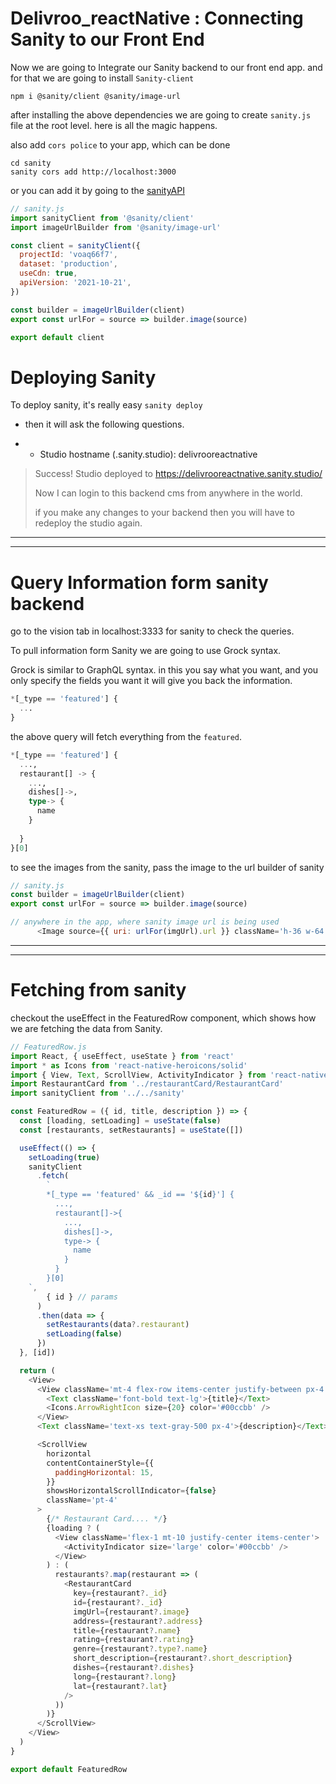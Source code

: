 # Delivroo_reactNative : Connecting Sanity to our Front End

Now we are going to Integrate our Sanity backend to our front end app. and for that we are going to install `Sanity-client`

```
npm i @sanity/client @sanity/image-url
```

after installing the above dependencies we are going to create `sanity.js` file at the root level. here is all the magic happens.

also add `cors police` to your app, which can be done

```
cd sanity
sanity cors add http://localhost:3000
``` 

or you can add it by going to the [sanityAPI](https://www.sanity.io/manage/personal/project/voaq66f7/api)

```js
// sanity.js
import sanityClient from '@sanity/client'
import imageUrlBuilder from '@sanity/image-url'

const client = sanityClient({
  projectId: 'voaq66f7',
  dataset: 'production',
  useCdn: true,
  apiVersion: '2021-10-21',
})

const builder = imageUrlBuilder(client)
export const urlFor = source => builder.image(source)

export default client
```

# Deploying Sanity

To deploy sanity, it's really easy `sanity deploy`

* then it will ask the following questions.

* * Studio hostname (<value>.sanity.studio): delivrooreactnative
> Success! Studio deployed to https://delivrooreactnative.sanity.studio/
> 
> Now I can login to this backend cms from anywhere in the world.
> 
> if you make any changes to your backend then you will have to redeploy the studio again.

---
---

# Query Information form sanity backend

go to the vision tab in localhost:3333 for sanity to check the queries.

To pull information form Sanity we are going to use Grock syntax.

Grock is similar to GraphQL syntax.
in this you say what you want, and you only specify the fields you want it will give you back the information.

```sql
*[_type == 'featured'] {
  ...
}
```

the above query will fetch everything from the `featured`.

```sql
*[_type == 'featured'] {
  ...,
  restaurant[] -> {
    ...,
    dishes[]->,
    type-> {
      name
    }
    
  }
}[0]
```

to see the images from the sanity, pass the image to the url builder of sanity
```js
// sanity.js
const builder = imageUrlBuilder(client)
export const urlFor = source => builder.image(source)
```

```js
// anywhere in the app, where sanity image url is being used
      <Image source={{ uri: urlFor(imgUrl).url }} className='h-36 w-64 rounded-md' />
```

---
---

# Fetching from sanity

checkout the useEffect in the FeaturedRow component, which shows how we are fetching the data from Sanity.

```js
// FeaturedRow.js
import React, { useEffect, useState } from 'react'
import * as Icons from 'react-native-heroicons/solid'
import { View, Text, ScrollView, ActivityIndicator } from 'react-native'
import RestaurantCard from '../restaurantCard/RestaurantCard'
import sanityClient from '../../sanity'

const FeaturedRow = ({ id, title, description }) => {
  const [loading, setLoading] = useState(false)
  const [restaurants, setRestaurants] = useState([])

  useEffect(() => {
    setLoading(true)
    sanityClient
      .fetch(
        `
        *[_type == 'featured' && _id == '${id}'] {
          ...,
          restaurant[]->{
            ...,
            dishes[]->,
            type-> {
              name
            }
          }
        }[0]
    `,
        { id } // params
      )
      .then(data => {
        setRestaurants(data?.restaurant)
        setLoading(false)
      })
  }, [id])

  return (
    <View>
      <View className='mt-4 flex-row items-center justify-between px-4'>
        <Text className='font-bold text-lg'>{title}</Text>
        <Icons.ArrowRightIcon size={20} color='#00ccbb' />
      </View>
      <Text className='text-xs text-gray-500 px-4'>{description}</Text>

      <ScrollView
        horizontal
        contentContainerStyle={{
          paddingHorizontal: 15,
        }}
        showsHorizontalScrollIndicator={false}
        className='pt-4'
      >
        {/* Restaurant Card.... */}
        {loading ? (
          <View className='flex-1 mt-10 justify-center items-center'>
            <ActivityIndicator size='large' color='#00ccbb' />
          </View>
        ) : (
          restaurants?.map(restaurant => (
            <RestaurantCard
              key={restaurant?._id}
              id={restaurant?._id}
              imgUrl={restaurant?.image}
              address={restaurant?.address}
              title={restaurant?.name}
              rating={restaurant?.rating}
              genre={restaurant?.type?.name}
              short_description={restaurant?.short_description}
              dishes={restaurant?.dishes}
              long={restaurant?.long}
              lat={restaurant?.lat}
            />
          ))
        )}
      </ScrollView>
    </View>
  )
}

export default FeaturedRow
```